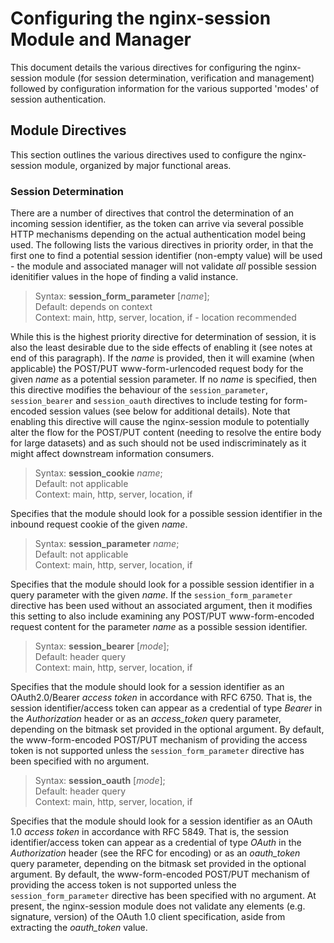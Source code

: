 # Configuring the nginx-session Module and Manager

This document details the various directives for configuring the nginx-session module (for session determination, verification and management) followed by configuration information for the various supported 'modes' of session authentication.

## Module Directives

This section outlines the various directives used to configure the nginx-session module, organized by major functional areas.

### Session Determination

There are a number of directives that control the determination of an incoming session identifier, as the token can arrive via several possible HTTP mechanisms depending on the actual authentication model being used.  The following lists the various directives in priority order, in that the first one to find a potential session identifier (non-empty value) will be used - the module and associated manager will not validate _all_ possible session idenitifier values in the hope of finding a valid instance.

> Syntax: **session_form_parameter** [_name_];  
> Default: depends on context  
> Context: main, http, server, location, if - location recommended

While this is the highest priority directive for determination of session, it is also the least desirable due to the side effects of enabling it (see notes at end of this paragraph).  If the _name_ is provided, then it will examine (when applicable) the POST/PUT www-form-urlencoded request body for the given _name_ as a potential session parameter.  If no _name_ is specified, then this directive modifies the behaviour of the `session_parameter`, `session_bearer` and `session_oauth` directives to include testing for form-encoded session values (see below for additional details).  Note that enabling this directive will cause the nginx-session module to potentially alter the flow for the POST/PUT content (needing to resolve the entire body for large datasets) and as such should not be used indiscriminately as it might affect downstream information consumers.

> Syntax: **session_cookie** _name_;  
> Default: not applicable  
> Context: main, http, server, location, if

Specifies that the module should look for a possible session identifier in the inbound request cookie of the given _name_.

> Syntax: **session_parameter** _name_;  
> Default: not applicable  
> Context: main, http, server, location, if

Specifies that the module should look for a possible session identifier in a query parameter with the given _name_.  If the `session_form_parameter` directive has been used without an associated argument, then it modifies this setting to also include examining any POST/PUT www-form-encoded request content for the parameter _name_ as a possible session identifier.

> Syntax: **session_bearer** [_mode_];  
> Default: header query  
> Context: main, http, server, location, if

Specifies that the module should look for a session identifier as an OAuth2.0/Bearer _access token_ in accordance with RFC 6750.  That is, the session identifier/access token can appear as a credential of type _Bearer_ in the _Authorization_ header or as an _access\_token_ query parameter, depending on the bitmask set provided in the optional argument.  By default, the www-form-encoded POST/PUT mechanism of providing the access token is not supported unless the `session_form_parameter` directive has been specified with no argument.

> Syntax: **session_oauth** [_mode_];  
> Default: header query  
> Context: main, http, server, location, if

Specifies that the module should look for a session identifier as an OAuth 1.0 _access token_ in accordance with RFC 5849.  That is, the session identifier/access token can appear as a credential of type _OAuth_ in the _Authorization_ header (see the RFC for encoding) or as an _oauth\_token_ query parameter, depending on the bitmask set provided in the optional argument.  By default, the www-form-encoded POST/PUT mechanism of providing the access token is not supported unless the `session_form_parameter` directive has been specified with no argument.  At present, the nginx-session module does not validate any elements (e.g. signature, version) of the OAuth 1.0 client specification, aside from extracting the _oauth\_token_ value.

